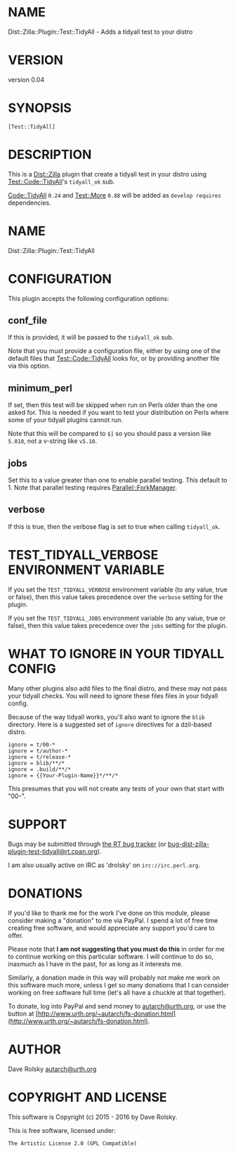 # NAME

Dist::Zilla::Plugin::Test::TidyAll - Adds a tidyall test to your distro

# VERSION

version 0.04

# SYNOPSIS

    [Test::TidyAll]

# DESCRIPTION

This is a [Dist::Zilla](https://metacpan.org/pod/Dist::Zilla) plugin that create a tidyall test in your distro
using [Test::Code::TidyAll](https://metacpan.org/pod/Test::Code::TidyAll)'s `tidyall_ok` sub.

[Code::TidyAll](https://metacpan.org/pod/Code::TidyAll) `0.24` and [Test::More](https://metacpan.org/pod/Test::More) `0.88` will be added as `develop
requires` dependencies.

# NAME

Dist::Zilla::Plugin::Test::TidyAll

# CONFIGURATION

This plugin accepts the following configuration options:

## conf\_file

If this is provided, it will be passed to the `tidyall_ok` sub.

Note that you must provide a configuration file, either by using one of the
default files that [Test::Code::TidyAll](https://metacpan.org/pod/Test::Code::TidyAll) looks for, or by providing another
file via this option.

## minimum\_perl

If set, then this test will be skipped when run on Perls older than the one
asked for. This is needed if you want to test your distribution on Perls where
some of your tidyall plugins cannot run.

Note that this will be compared to `$]` so you should pass a version like
`5.010`, not a v-string like `v5.10`.

## jobs

Set this to a value greater than one to enable parallel testing. This default
to 1. Note that parallel testing requires [Parallel::ForkManager](https://metacpan.org/pod/Parallel::ForkManager).

## verbose

If this is true, then the verbose flag is set to true when calling
`tidyall_ok`.

# TEST\_TIDYALL\_VERBOSE ENVIRONMENT VARIABLE

If you set the `TEST_TIDYALL_VERBOSE` environment variable (to any value,
true or false), then this value takes precedence over the `verbose` setting
for the plugin.

If you set the `TEST_TIDYALL_JOBS` environment variable (to any value,
true or false), then this value takes precedence over the `jobs` setting
for the plugin.

# WHAT TO IGNORE IN YOUR TIDYALL CONFIG

Many other plugins also add files to the final distro, and these may not pass
your tidyall checks. You will need to ignore these files files in your tidyall
config.

Because of the way tidyall works, you'll also want to ignore the `blib`
directory. Here is a suggested set of `ignore` directives for a dzil-based
distro.

    ignore = t/00-*
    ignore = t/author-*
    ignore = t/release-*
    ignore = blib/**/*
    ignore = .build/**/*
    ignore = {{Your-Plugin-Name}}*/**/*

This presumes that you will not create any tests of your own that start with
"00-".

# SUPPORT

Bugs may be submitted through [the RT bug tracker](http://rt.cpan.org/Public/Dist/Display.html?Name=Dist-Zilla-Plugin-Test-TidyAll)
(or [bug-dist-zilla-plugin-test-tidyall@rt.cpan.org](mailto:bug-dist-zilla-plugin-test-tidyall@rt.cpan.org)).

I am also usually active on IRC as 'drolsky' on `irc://irc.perl.org`.

# DONATIONS

If you'd like to thank me for the work I've done on this module, please
consider making a "donation" to me via PayPal. I spend a lot of free time
creating free software, and would appreciate any support you'd care to offer.

Please note that **I am not suggesting that you must do this** in order for me
to continue working on this particular software. I will continue to do so,
inasmuch as I have in the past, for as long as it interests me.

Similarly, a donation made in this way will probably not make me work on this
software much more, unless I get so many donations that I can consider working
on free software full time (let's all have a chuckle at that together).

To donate, log into PayPal and send money to autarch@urth.org, or use the
button at [http://www.urth.org/~autarch/fs-donation.html](http://www.urth.org/~autarch/fs-donation.html).

# AUTHOR

Dave Rolsky <autarch@urth.org>

# COPYRIGHT AND LICENSE

This software is Copyright (c) 2015 - 2016 by Dave Rolsky.

This is free software, licensed under:

    The Artistic License 2.0 (GPL Compatible)

